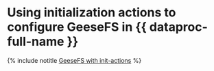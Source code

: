 # Using initialization actions to configure GeeseFS in {{ dataproc-full-name }}

{% include notitle [GeeseFS with init-actions](../../_tutorials/dataplatform/data-proc-init-actions-geesefs.md) %}
